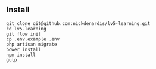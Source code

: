 ## Install

    git clone git@github.com:nickdenardis/lv5-learning.git
    cd lv5-learning
    git flow init
    cp .env.example .env
    php artisan migrate
    bower install
    npm install
    gulp
